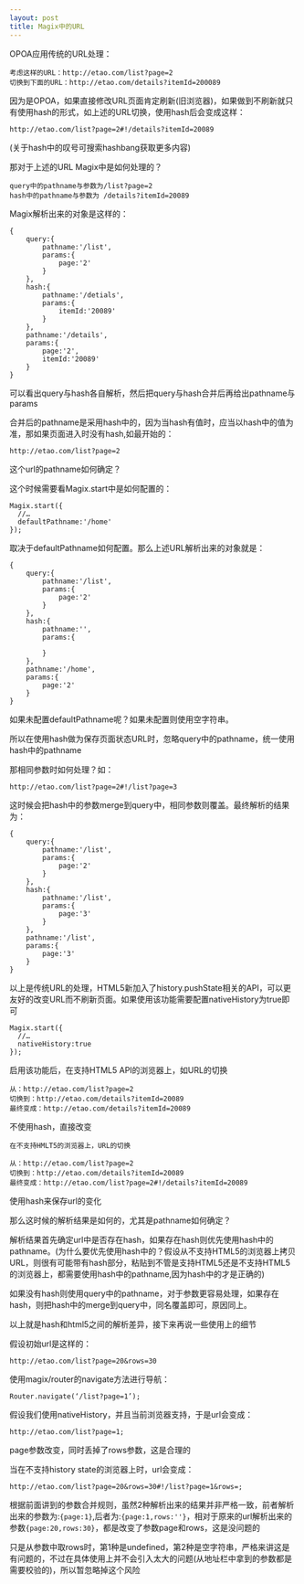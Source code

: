 ```yaml
---
layout: post
title: Magix中的URL
---
```


OPOA应用传统的URL处理：

    考虑这样的URL：http://etao.com/list?page=2
    切换到下面的URL：http://etao.com/details?itemId=200089

因为是OPOA，如果直接修改URL页面肯定刷新(旧浏览器)，如果做到不刷新就只有使用hash的形式，如上述的URL切换，使用hash后会变成这样：

    http://etao.com/list?page=2#!/details?itemId=20089

(关于hash中的叹号可搜索hashbang获取更多内容)

那对于上述的URL Magix中是如何处理的？

    query中的pathname与参数为/list?page=2
    hash中的pathname与参数为 /details?itemId=20089

Magix解析出来的对象是这样的：

```
{
    query:{
        pathname:'/list',
        params:{
            page:'2'
        }
    },
    hash:{
        pathname:'/detials',
        params:{
            itemId:'20089'
        }
    },
    pathname:'/details',
    params:{
        page:'2',
        itemId:'20089'
    }
}
```

可以看出query与hash各自解析，然后把query与hash合并后再给出pathname与params

合并后的pathname是采用hash中的，因为当hash有值时，应当以hash中的值为准，那如果页面进入时没有hash,如最开始的：

    http://etao.com/list?page=2

这个url的pathname如何确定？

这个时候需要看Magix.start中是如何配置的：

```
Magix.start({
  //…
  defaultPathname:'/home'
});
```

取决于defaultPathname如何配置。那么上述URL解析出来的对象就是：

```
{
    query:{
        pathname:'/list',
        params:{
            page:'2'
        }
    },
    hash:{
        pathname:'',
        params:{

        }
    },
    pathname:'/home',
    params:{
        page:'2'
    }
}
```
如果未配置defaultPathname呢？如果未配置则使用空字符串。

所以在使用hash做为保存页面状态URL时，忽略query中的pathname，统一使用hash中的pathname

那相同参数时如何处理？如：

    http://etao.com/list?page=2#!/list?page=3

这时候会把hash中的参数merge到query中，相同参数则覆盖。最终解析的结果为：

```
{
    query:{
        pathname:'/list',
        params:{
            page:'2'
        }
    },
    hash:{
        pathname:'/list',
        params:{
            page:'3'
        }
    },
    pathname:'/list',
    params:{
        page:'3'
    }
}
```

以上是传统URL的处理，HTML5新加入了history.pushState相关的API，可以更友好的改变URL而不刷新页面。如果使用该功能需要配置nativeHistory为true即可
```
Magix.start({
  //…
  nativeHistory:true
});
```
启用该功能后，在支持HTML5 API的浏览器上，如URL的切换

    从：http://etao.com/list?page=2
    切换到：http://etao.com/details?itemId=20089
    最终变成：http://etao.com/details?itemId=20089

不使用hash，直接改变

    在不支持HMLT5的浏览器上，URL的切换

    从：http://etao.com/list?page=2
    切换到：http://etao.com/details?itemId=20089
    最终变成：http://etao.com/list?page=2#!/details?itemId=20089

使用hash来保存url的变化

那么这时候的解析结果是如何的，尤其是pathname如何确定？

解析结果首先确定url中是否存在hash，如果存在hash则优先使用hash中的pathname。(为什么要优先使用hash中的？假设从不支持HTML5的浏览器上拷贝URL，则很有可能带有hash部分，粘贴到不管是支持HTML5还是不支持HTML5的浏览器上，都需要使用hash中的pathname,因为hash中的才是正确的)

如果没有hash则使用query中的pathname，对于参数更容易处理，如果存在hash，则把hash中的merge到query中，同名覆盖即可，原因同上。


以上就是hash和html5之间的解析差异，接下来再说一些使用上的细节

假设初始url是这样的：

    http://etao.com/list?page=20&rows=30

使用magix/router的navigate方法进行导航：

    Router.navigate(‘/list?page=1’);

假设我们使用nativeHistory，并且当前浏览器支持，于是url会变成：

    http://etao.com/list?page=1;

page参数改变，同时丢掉了rows参数，这是合理的

当在不支持history state的浏览器上时，url会变成：

    http://etao.com/list?page=20&rows=30#!/list?page=1&rows=;

根据前面讲到的参数合并规则，虽然2种解析出来的结果并非严格一致，前者解析出来的参数为:`{page:1}`,后者为:`{page:1,rows:''}`，相对于原来的url解析出来的参数`{page:20,rows:30}`，都是改变了参数page和rows，这是没问题的

只是从参数中取rows时，第1种是undefined，第2种是空字符串，严格来讲这是有问题的，不过在具体使用上并不会引入太大的问题(从地址栏中拿到的参数都是需要校验的)，所以暂忽略掉这个风险